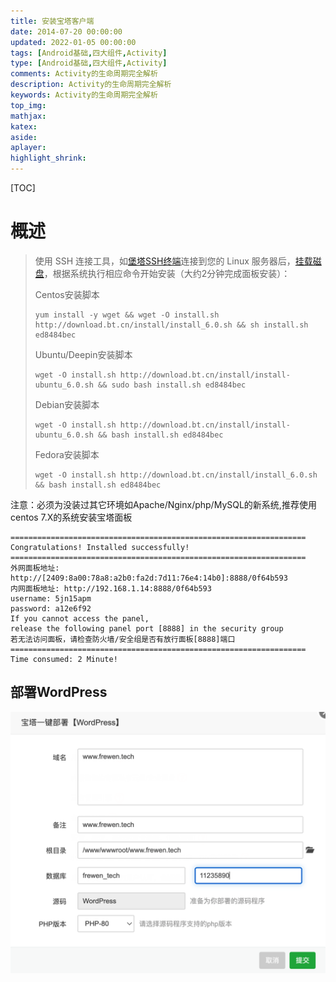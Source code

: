 ```yaml
---
title: 安装宝塔客户端
date: 2014-07-20 00:00:00
updated: 2022-01-05 00:00:00
tags: [Android基础,四大组件,Activity]
type: [Android基础,四大组件,Activity]
comments: Activity的生命周期完全解析
description: Activity的生命周期完全解析
keywords: Activity的生命周期完全解析
top_img:
mathjax:
katex:
aside:
aplayer:
highlight_shrink:
---
```


[TOC]

# 概述



> 使用 SSH 连接工具，如[堡塔SSH终端](https://download.bt.cn/xterm/BT-Term.zip)连接到您的 Linux 服务器后，[挂载磁盘](https://www.bt.cn/bbs/thread-50002-1-1.html)，根据系统执行相应命令开始安装（大约2分钟完成面板安装）：
>
> Centos安装脚本
>
> ```
> yum install -y wget && wget -O install.sh http://download.bt.cn/install/install_6.0.sh && sh install.sh ed8484bec
> ```
>
> Ubuntu/Deepin安装脚本
>
> ```
> wget -O install.sh http://download.bt.cn/install/install-ubuntu_6.0.sh && sudo bash install.sh ed8484bec
> ```
>
> Debian安装脚本
>
> ```
> wget -O install.sh http://download.bt.cn/install/install-ubuntu_6.0.sh && bash install.sh ed8484bec
> ```
>
> Fedora安装脚本
>
> ```
> wget -O install.sh http://download.bt.cn/install/install_6.0.sh && bash install.sh ed8484bec
> ```

注意：必须为没装过其它环境如Apache/Nginx/php/MySQL的新系统,推荐使用centos 7.X的系统安装宝塔面板





```
==================================================================
Congratulations! Installed successfully!
==================================================================
外网面板地址: http://[2409:8a00:78a8:a2b0:fa2d:7d11:76e4:14b0]:8888/0f64b593
内网面板地址: http://192.168.1.14:8888/0f64b593
username: 5jn15apm
password: a12e6f92
If you cannot access the panel,
release the following panel port [8888] in the security group
若无法访问面板，请检查防火墙/安全组是否有放行面板[8888]端口
==================================================================
Time consumed: 2 Minute!
```





## 部署WordPress

<img src="images/image-20220529163342961.png" alt="image-20220529163342961" style="zoom:50%;" />





